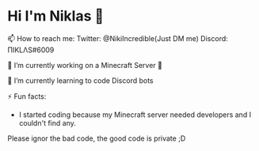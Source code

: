 # Hi I'm Niklas 👋

📫 How to reach me:
Twitter: @NikiIncredible(Just DM me)
Discord: ПIKLΛS#6009

🔭 I’m currently working on a Minecraft Server 😬

🌱 I’m currently learning to code Discord bots

⚡ Fun facts:
- I started coding because my Minecraft server needed developers and I couldn't find any.

Please ignor the bad code, the good code is private ;D
